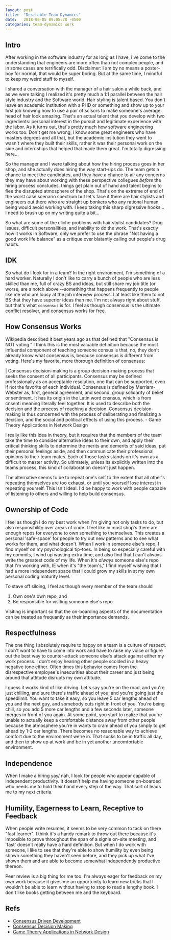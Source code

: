 ```yaml
---
layout: post
title:  "Desirable Team Dynamics"
date:   2018-06-05 09:05:28 -0500
categories: team-dynamics work
---
```


## Intro

After working in the software industry for as long as I have, I've come to the understanding that engineers are more often than not complex people, and in some cases are terrifically odd.  Disclaimer:  I am by no means a poster-boy for normal, that would be super boring.  But at the same time, I mindful to keep my weird stuff to myself.

I shared a conversation with the manager of a hair salon a while back, and as we were talking I realized it's pretty much a 1:1 parallel between the hair style industry and the Software world.  Hair styling is talent based.  You don't leave an academic institution with a PHD or something and show up to your first job knowing how to use a pair of scisors to make someone's average head of hair look amazing.  That's an actual talent that you develop with two ingredients: personal interest in the pursuit and legitimate experience with the labor.  As it turns out, that's pretty much how software engineering works too.  Don't get me wrong, I know some great engineers who have masters degrees and all that, but the academic insitution they went to wasn't where they built their skills, rather it was their personal work on the side and internships that helped that made them great.  I'm totally digressing here...

So the manager and I were talking about how the hiring process goes in her shop, and she actually does hiring the way start-ups do.  The team gets a chance to meet the candidates, and they have a chance to air any concerns they may have about working with these perspective collegues *before* the hiring process concludes, things get plain out of hand and talent begins to flee the disrupted atmosphere of the shop.  That's on the extreme of end of the worst case scenario spectrum but let's face it there are hair stylists and engineers out there who are straight up bonkers who any rational human being would avoid working with.  I keep taking this sharp digressive hooks...  I need to brush up on my writing quite a bit...

So what are some of the cliche problems with hair stylist candidates?  Drug issues, difficult personallities, and inability to do the work.  That's exactly how it works in Software, only we prefer to use the phrase "Not having a good work life balance" as a critique over blatantly calling out people's drug habits.


## IDK

So what do I look for in a team?  In the right environment, I'm something of a hard worker.  Naturally I don't like to carry a bunch of people who are less skilled than me, full of crazy BS and ideas, but still share my job title (or worse, are a notch above --something that happens frequently to people like me who are lousy at the  job interview process.  I at least like them to not BS that they have superior ideas than me.  I'm not always right about stuff, but that's what `consensus` is for.  I feel as though consensus is the ultimate conflict resolver, and consensus works for free.


## How Consensus Works

Wikipedia described it best years ago as that defined that "Consensus is NOT voting."  I think this is the most valuable definition because the most influential component of teaching someone consus is that, no, they don't already know what consensus is, because consensus is different from voting.  Here's my favorite, more thorough definition of consensus:

| Consensus decision-making is a group decision-making process that seeks the consent of all participants. Consensus may be defined professionally as an acceptable resolution, one that can be supported, even if not the favorite of each individual. Consensus is defined by Merriam-Webster as, first, general agreement, and second, group solidarity of belief or sentiment. It has its origin in the Latin word cnsnsus, which is from cnsenti meaning literally feel together. It is used to describe both the decision and the process of reaching a decision. Consensus decision-making is thus concerned with the process of deliberating and finalizing a decision, and the social and political effects of using this process. - Game Theory Applications in Network Design

I really like this idea in theory, but it requires that the members of the team take the time to consider alternative ideas to their own, and apply their critical thinking skills to determine the merits and demerits of said ideas, put their personal feelings aside, and then communicate their professional opinions to their team mates.  Each of those tasks stands on it's own as a difficult to master activity. So ultimately, unless its explicitly written into the teams process, this kind of collaboration doesn't just happen.

The alternative seems to be to repeat one's self to the extent that all other's repeating themselves are too exhaust, or until you yourself lose interest in repeating yourself.  This isn't ideal.  I'd be happy to work with people capable of listening to others and willing to help build consensus.


## Ownership of Code

I feel as though I do my best work when I'm giving not only tasks to do, but also responsibility over areas of code.  I feel like in most shop's there are enough repos for everyone to own something to themselves.  This creates a personal 'safe-space' for people to try out new patterns and to see what works for them, and what doesn't.  When I work in someone else's repo, I find myself on my psychological tip-toes.  In being so especially careful with my commits, I wind up wasting extra time, and also find that I can't always write the greatest code of my life.  When it's *always* someone else's repo that I'm working with, IE when it's "the team's," I find myself wishing that I had a more independent space that I could grow my skills in at my own personal coding maturity level.

To stave off siloing, I feel as though every member of the team should

1. Own one's own repo, and
2. Be responsible for visiting someone else's repo

Visiting is important so that the on-boarding aspects of the documentation can be treated as frequantly as their importance demands.


## Respectfulness

The one thing I absolutely require to happy on a team is a culture of respect.  I don't want to have to come into work and have to raise my voice or figure out the best way to counter-attack someone else's attack against either my work process.  I don't enjoy hearing other people scolded in a heavy negative tone either.  Often times this behavior comes from the disrespective employee's insecurities about their career and just being around that attitude disrupts my own attitude.

I guess it works kind of like driving.  Let's say you're on the road, and you're just chilling, and sure there's traffic ahead of you, and you're going just the speedlimit.  You want to take it easy, so you leave 5 car lengths ahead of you and the next guy, and somebody cuts right in front of you.  You're being chill, so you add 5 more car lengths and a few seconds later, someone merges in front of you again.  At some point, you start to realize that you're unable to actually keep a comfortable distance away from other people because the atmosphere you're in wants to cram ahead of you simply to get ahead by 1-2 car lengths.  There becomes no reasonable way to achieve comfort due to the environment we're in.  That sucks to be in traffic all day, and then to show up at work and be in yet another uncomfortable environment.


## Independence

When I make a hiring yay/ nah, I look for people who appear capable of independent productivity.  It doesn't help me having someone on-boarded who needs me to hold their hand every step of the way.  That sort of leads me to my next criteria.


## Humility, Eagerness to Learn, Receptive to Feedback

When people write resumes, it seems to be very common to tack on there "fast learner".  I think it's a handy remark to throw out there because it's imposible to prove throughout the span of a signle on-site meeting, and 'fast' doesn't really have a hard definition.  But when I do work with someone, I like to see that they're able to show humility by even being shown something they haven't seen before, and they pick up what I've shown them and are able to become somewhat independently productive thereon.

Peer review is a big thing for me too.  I'm always eager for feedback on my own work because it gives me an opportunity to learn new tricks that I wouldn't be able to learn without having to stop to read a lengthy book.  I don't like books getting between me and the keyboard.


## Refs
- [Consensus Driven Development](https://www.nczonline.net/blog/2015/04/14/consensus-driven-development/)
- [Consensus Decision Making](https://en.wikipedia.org/wiki/Consensus_decision-making)
- [Game Theory Applications in Network Design](https://books.google.com/books?id=phOXBQAAQBAJ&pg=PA310&lpg=PA310&dq=Consensus+decision-making+is+thus+concerned+with+the+process+of+deliberating+and+finalizing+a+decision,+and+the+social+and+political+effects+of+using+this+process.&source=bl&ots=ptA9HFjdzh&sig=Xcy-aS69Mvr0LLxJrSOaAwgeRvw&hl=en&sa=X&ved=0ahUKEwiVhb6hjr3bAhVm54MKHW67AiMQ6AEIXTAI#v=onepage&q=Consensus%20decision-making%20is%20thus%20concerned%20with%20the%20process%20of%20deliberating%20and%20finalizing%20a%20decision%2C%20and%20the%20social%20and%20political%20effects%20of%20using%20this%20process.&f=false)
